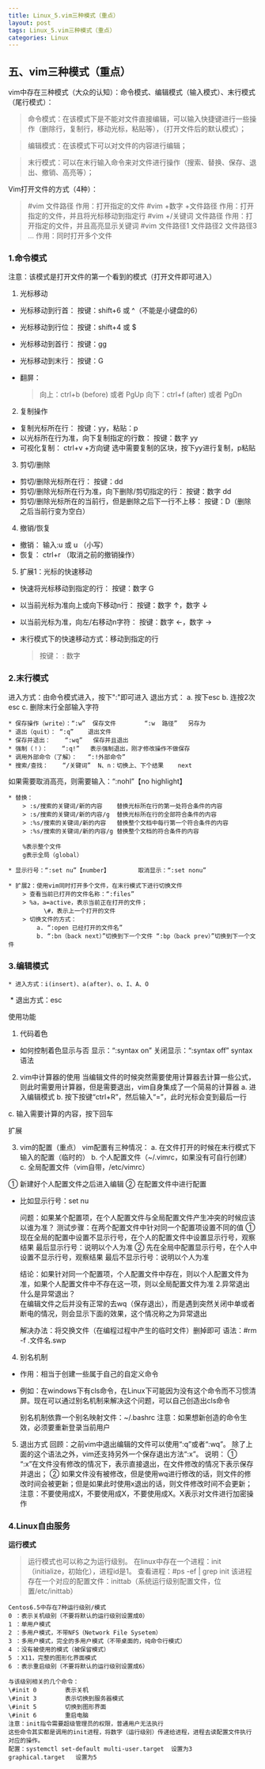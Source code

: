 ```yaml
---
title: Linux_5.vim三种模式（重点）
layout: post
tags: Linux_5.vim三种模式（重点）
categories: Linux
---
```

## 五、vim三种模式（重点）

vim中存在三种模式（大众的认知）：命令模式、编辑模式（输入模式）、末行模式（尾行模式）：

> 命令模式：在该模式下是不能对文件直接编辑，可以输入快捷键进行一些操作（删除行，复制行，移动光标，粘贴等），（打开文件后的默认模式）；

> 编辑模式：在该模式下可以对文件的内容进行编辑；

> 末行模式：可以在末行输入命令来对文件进行操作（搜索、替换、保存、退出、撤销、高亮等）；

Vim打开文件的方式（4种）：

> \#vim 文件路径	作用：打开指定的文件
> \#vim  +数字  +文件路径	作用：打开指定的文件，并且将光标移动到指定行
> \#vim  +/关键词  文件路径	作用：打开指定的文件，并且高亮显示关键词
> \#vim  文件路径1  文件路径2  文件路径3  ... 	作用：同时打开多个文件

### 1.命令模式

注意：该模式是打开文件的第一个看到的模式（打开文件即可进入）

1. 光标移动

- 光标移动到行首：	按键：shift+6 或 ^（不能是小键盘的6）

- 光标移动到行位：	按键：shift+4 或 $

- 光标移动到首行：	按键：gg

- 光标移动到末行：	按键：G

- 翻屏：

  > 向上：ctrl+b (before)  或者  PgUp
  > 向下：ctrl+f  (after)  或者  PgDn

2. 复制操作

- 复制光标所在行：	按键：yy，粘贴：p
- 以光标所在行为准，向下复制指定的行数：	按键：数字  yy
- 可视化复制：	ctrl+v  +方向键   选中需要复制的区块，按下yy进行复制，p粘贴

3. 剪切/删除

- 剪切/删除光标所在行：	按键：dd
- 剪切/删除光标所在行为准，向下删除/剪切指定的行：	按键：数字  dd
- 剪切/删除光标所在的当前行，但是删除之后下一行不上移：	按键：D（删除之后当前行变为空白）

4. 撤销/恢复

- 撤销：	输入:u  或  u	（小写）
- 恢复：	ctrl+r	（取消之前的撤销操作）

5. 扩展1：光标的快速移动

- 快速将光标移动到指定的行：	按键：数字  G

- 以当前光标为准向上或向下移动n行：	按键：数字  ↑，数字  ↓

- 以当前光标为准，向左/右移动n字符：	按键：数字  ←，数字  →

- 末行模式下的快速移动方式：移动到指定的行

  > 按键：   : 数字

### 2.末行模式

进入方式：由命令模式进入，按下":"即可进入
退出方式：
	a. 按下esc
	b. 连按2次esc
	c. 删除末行全部输入字符
	

```
* 保存操作（write）：“:w”	保存文件		“:w  路径”   另存为
* 退出（quit）：	“:q”	退出文件
* 保存并退出：	“:wq”	保存并且退出
* 强制（！）：	“:q!”	表示强制退出，刚才修改操作不做保存
* 调用外部命令（了解）：	“:!外部命令”	
* 搜索/查找：	“/关键词”	N、n：切换上、下个结果	next
```

如果需要取消高亮，则需要输入：“:nohl”【no highlight】
	

```
* 替换：
	> :s/搜索的关键词/新的内容	替换光标所在行的第一处符合条件的内容
	> :s/搜索的关键词/新的内容/g	替换光标所在行的全部符合条件的内容
	> :%s/搜索的关键词/新的内容	替换整个文档中每行第一个符合条件的内容
	> :%s/搜索的关键词/新的内容/g	替换整个文档的符合条件的内容
	
	%表示整个文件
	g表示全局（global）

* 显示行号：“:set nu”【number】		取消显示：“:set nonu”

* 扩展2：使用vim同时打开多个文件，在末行模式下进行切换文件
	> 查看当前已打开的文件名称：“:files”
	> %a，a=active，表示当前正在打开的文件；
	      \#，表示上一个打开的文件
	> 切换文件的方式：
		a. “:open 已经打开的文件名”
		b. “:bn（back next）”切换到下一个文件	“:bp（back prev）”切换到下一个文件
```

### 3.编辑模式

```
* 进入方式：i(insert)、a(after)、o、I、A、O
```

​	* 退出方式：esc

使用功能

1. 代码着色

- 如何控制着色显示与否
  显示：“:syntax on”
  关闭显示：“:syntax off”	syntax语法

2. vim中计算器的使用
   当编辑文件的时候突然需要使用计算器去计算一些公式，则此时需要用计算器，但是需要退出，vim自身集成了一个简易的计算器
     a. 进入编辑模式
     b. 按下按键“ctrl+R”，然后输入“=”，此时光标会变到最后一行

  c. 输入需要计算的内容，按下回车

  扩展

3. vim的配置（重点）
   vim配置有三种情况：
     a. 在文件打开的时候在末行模式下输入的配置（临时的）
     b. 个人配置文件（~/.vimrc，如果没有可自行创建）
     c. 全局配置文件（vim自带，/etc/vimrc）

  ① 新建好个人配置文件之后进入编辑
  ② 在配置文件中进行配置

- 比如显示行号：set nu

  问题：如果某个配置项，在个人配置文件与全局配置文件产生冲突的时候应该以谁为准？
  测试步骤：在两个配置文件中针对同一个配置项设置不同的值
  	① 现在全局的配置中设置不显示行号，在个人的配置文件中设置显示行号，观察结果
  	最后显示行号：说明以个人为准
  	② 先在全局中配置显示行号，在个人中设置不显示行号，观察结果
  	最后不显示行号：说明以个人为准

  	结论：如果针对同一个配置项，个人配置文件中存在，则以个人配置文件为准，如果个人配置文件中不存在这一项，则以全局配置文件为准
  2.异常退出
     什么是异常退出？	 
     在编辑文件之后并没有正常的去wq（保存退出），而是遇到突然关闭中单或者断电的情况，则会显示下面的效果，这个情况称之为异常退出

  解决办法：将交换文件（在编程过程中产生的临时文件）删掉即可
  语法：\#rm  -f  .文件名.swp

4. 别名机制

- 作用：相当于创建一些属于自己的自定义命令
- 例如：在windows下有cls命令，在Linux下可能因为没有这个命令而不习惯清屏。现在可以通过别名机制来解决这个问题，可以自己创造出cls命令

  别名机制依靠一个别名映射文件：~/.bashrc
  注意：如果想新创造的命令生效，必须要重新登录当前用户

5. 退出方式
   回顾：之前vim中退出编辑的文件可以使用“:q”或者“:wq”。
     除了上面的这个语法之外，vim还支持另外一个保存退出方法“:x”。
     说明：
     	① “:x”在文件没有修改的情况下，表示直接退出，在文件修改的情况下表示保存并退出；
     	② 如果文件没有被修改，但是使用wq进行修改的话，则文件的修改时间会被更新；但是如果此时使用x退出的话，则文件修改时间不会更新；
     注意：不要使用成X，不要使用成X，不要使用成X。X表示对文件进行加密操作

### 4.Linux自由服务

**运行模式**

> 运行模式也可以称之为运行级别。
> 在linux中存在一个进程：init（initialize，初始化），进程id是1。
> 查看进程：#ps  -ef | grep init	
> 该进程存在一个对应的配置文件：inittab（系统运行级别配置文件，位置/etc/inittab）

```
Centos6.5中存在7种运行级别/模式
0 ：表示关机级别（不要将默认的运行级别设置成0）
1 ：单用户模式
2 ：多用户模式，不带NFS（Network File Sysetem）
3 ：多用户模式，完全的多用户模式（不带桌面的，纯命令行模式）
4 ：没有被使用的模式（被保留模式）
5 ：X11，完整的图形化界面模式
6 ：表示重启级别（不要将默认的运行级别设置成6）

与该级别相关的几个命令：
\#init 0 		表示关机
\#init 3		表示切换到服务器模式
\#init 5		切换到图形界面
\#init 6		重启电脑
注意：init指令需要超级管理员的权限，普通用户无法执行
这些命令其实都是调用的init进程，将数字（运行级别）传递给进程，进程去读配置文件执行对应的操作。
配置：systemctl set-default multi-user.target  设置为3        graphical.target   设置为5
```